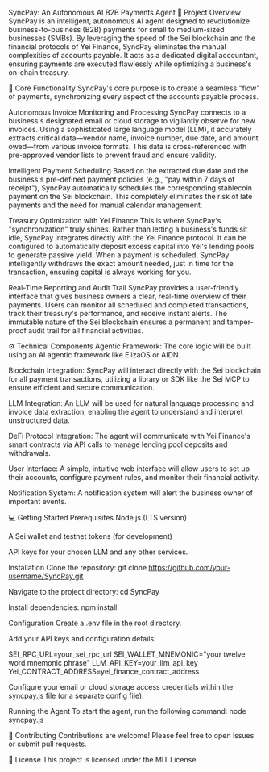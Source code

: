 SyncPay: An Autonomous AI B2B Payments Agent
🌟 Project Overview
SyncPay is an intelligent, autonomous AI agent designed to revolutionize business-to-business (B2B) payments for small to medium-sized businesses (SMBs). By leveraging the speed of the Sei blockchain and the financial protocols of Yei Finance, SyncPay eliminates the manual complexities of accounts payable. It acts as a dedicated digital accountant, ensuring payments are executed flawlessly while optimizing a business's on-chain treasury.

🚀 Core Functionality
SyncPay's core purpose is to create a seamless "flow" of payments, synchronizing every aspect of the accounts payable process.

Autonomous Invoice Monitoring and Processing
SyncPay connects to a business's designated email or cloud storage to vigilantly observe for new invoices. Using a sophisticated large language model (LLM), it accurately extracts critical data—vendor name, invoice number, due date, and amount owed—from various invoice formats. This data is cross-referenced with pre-approved vendor lists to prevent fraud and ensure validity.

Intelligent Payment Scheduling
Based on the extracted due date and the business's pre-defined payment policies (e.g., "pay within 7 days of receipt"), SyncPay automatically schedules the corresponding stablecoin payment on the Sei blockchain. This completely eliminates the risk of late payments and the need for manual calendar management.

Treasury Optimization with Yei Finance
This is where SyncPay's "synchronization" truly shines. Rather than letting a business's funds sit idle, SyncPay integrates directly with the Yei Finance protocol. It can be configured to automatically deposit excess capital into Yei's lending pools to generate passive yield. When a payment is scheduled, SyncPay intelligently withdraws the exact amount needed, just in time for the transaction, ensuring capital is always working for you.

Real-Time Reporting and Audit Trail
SyncPay provides a user-friendly interface that gives business owners a clear, real-time overview of their payments. Users can monitor all scheduled and completed transactions, track their treasury's performance, and receive instant alerts. The immutable nature of the Sei blockchain ensures a permanent and tamper-proof audit trail for all financial activities.

⚙️ Technical Components
Agentic Framework: The core logic will be built using an AI agentic framework like ElizaOS or AIDN.

Blockchain Integration: SyncPay will interact directly with the Sei blockchain for all payment transactions, utilizing a library or SDK like the Sei MCP to ensure efficient and secure communication.

LLM Integration: An LLM will be used for natural language processing and invoice data extraction, enabling the agent to understand and interpret unstructured data.

DeFi Protocol Integration: The agent will communicate with Yei Finance's smart contracts via API calls to manage lending pool deposits and withdrawals.

User Interface: A simple, intuitive web interface will allow users to set up their accounts, configure payment rules, and monitor their financial activity.

Notification System: A notification system will alert the business owner of important events.

💻 Getting Started
Prerequisites
Node.js (LTS version)

A Sei wallet and testnet tokens (for development)

API keys for your chosen LLM and any other services.

Installation
Clone the repository:
git clone https://github.com/your-username/SyncPay.git

Navigate to the project directory:
cd SyncPay

Install dependencies:
npm install

Configuration
Create a .env file in the root directory.

Add your API keys and configuration details:

SEI_RPC_URL=your_sei_rpc_url
SEI_WALLET_MNEMONIC="your twelve word mnemonic phrase"
LLM_API_KEY=your_llm_api_key
Yei_CONTRACT_ADDRESS=yei_finance_contract_address


Configure your email or cloud storage access credentials within the syncpay.js file (or a separate config file).

Running the Agent
To start the agent, run the following command:
node syncpay.js

🤝 Contributing
Contributions are welcome! Please feel free to open issues or submit pull requests.

📜 License
This project is licensed under the MIT License.
